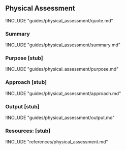 ## Physical Assessment

!INCLUDE "guides/physical_assessment/quote.md"

### Summary

!INCLUDE "guides/physical_assessment/summary.md"

### Purpose [stub]

!INCLUDE "guides/physical_assessment/purpose.md"

### Approach [stub]

!INCLUDE "guides/physical_assessment/approach.md"

### Output [stub]

!INCLUDE "guides/physical_assessment/output.md"

### Resources: [stub]

!INCLUDE "references/physical_assessment.md"
